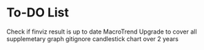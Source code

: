 # To-DO List

Check if finviz result is up to date
MacroTrend Upgrade to cover all 
supplemetary graph
gitignore
candlestick chart over 2 years
